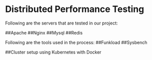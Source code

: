 # Distributed Performance Testing

Following are the servers that are tested in our project:

##Apache
##Nginx
##Mysql
##Redis

Following are the tools used in the process:
##Funkload
##Sysbench

##Cluster setup using Kubernetes with Docker

